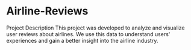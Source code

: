 # Airline-Reviews
Project Description This project was developed to analyze and visualize user reviews about airlines. We use this data to understand users' experiences and gain a better insight into the airline industry.
